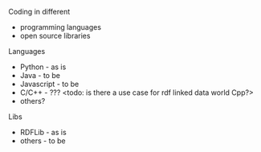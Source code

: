 Coding in different 

* programming languages
* open source libraries

Languages
* Python - as is
* Java - to be
* Javascript - to be
* C/C++ - ??? <todo: is there a use case for rdf linked data world Cpp?>
* others?

Libs
* RDFLib - as is
* others - to be
